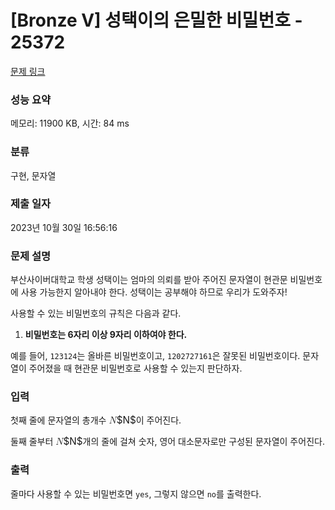 # [Bronze V] 성택이의 은밀한 비밀번호 - 25372 

[문제 링크](https://www.acmicpc.net/problem/25372) 

### 성능 요약

메모리: 11900 KB, 시간: 84 ms

### 분류

구현, 문자열

### 제출 일자

2023년 10월 30일 16:56:16

### 문제 설명

<p>부산사이버대학교 학생 성택이는 엄마의 의뢰를 받아 주어진 문자열이 현관문 비밀번호에 사용 가능한지 알아내야 한다. 성택이는 공부해야 하므로 우리가 도와주자!</p>

<p>사용할 수 있는 비밀번호의 규칙은 다음과 같다.</p>

<ol>
	<li><strong>비밀번호는 6자리 이상 9자리 이하여야 한다.</strong></li>
</ol>

<p>예를 들어, <code>123124</code>는 올바른 비밀번호이고, <code>1202727161</code>은 잘못된 비밀번호이다. 문자열이 주어졌을 때 현관문 비밀번호로 사용할 수 있는지 판단하자.</p>

### 입력 

 <p>첫째 줄에 문자열의 총개수 <mjx-container class="MathJax" jax="CHTML" style="font-size: 109%; position: relative;"><mjx-math class="MJX-TEX" aria-hidden="true"><mjx-mi class="mjx-i"><mjx-c class="mjx-c1D441 TEX-I"></mjx-c></mjx-mi></mjx-math><mjx-assistive-mml unselectable="on" display="inline"><math xmlns="http://www.w3.org/1998/Math/MathML"><mi>N</mi></math></mjx-assistive-mml><span aria-hidden="true" class="no-mathjax mjx-copytext">$N$</span></mjx-container>이 주어진다.</p>

<p>둘째 줄부터 <mjx-container class="MathJax" jax="CHTML" style="font-size: 109%; position: relative;"><mjx-math class="MJX-TEX" aria-hidden="true"><mjx-mi class="mjx-i"><mjx-c class="mjx-c1D441 TEX-I"></mjx-c></mjx-mi></mjx-math><mjx-assistive-mml unselectable="on" display="inline"><math xmlns="http://www.w3.org/1998/Math/MathML"><mi>N</mi></math></mjx-assistive-mml><span aria-hidden="true" class="no-mathjax mjx-copytext">$N$</span></mjx-container>개의 줄에 걸쳐 숫자, 영어 대소문자로만 구성된 문자열이 주어진다.</p>

### 출력 

 <p>줄마다 사용할 수 있는 비밀번호면 <code>yes</code>, 그렇지 않으면 <code>no</code>를 출력한다.</p>


